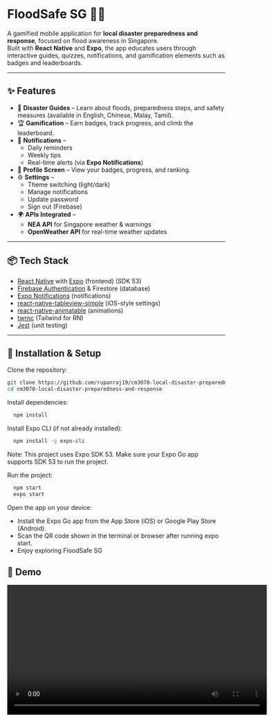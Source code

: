 # FloodSafe SG 🌊📱
A gamified mobile application for **local disaster preparedness and response**, focused on flood awareness in Singapore.  
Built with **React Native** and **Expo**, the app educates users through interactive guides, quizzes, notifications, and gamification elements such as badges and leaderboards.

---

## ✨ Features
- 📖 **Disaster Guides** – Learn about floods, preparedness steps, and safety measures (available in English, Chinese, Malay, Tamil).  
- 🏆 **Gamification** – Earn badges, track progress, and climb the leaderboard.  
- 🔔 **Notifications** –  
  - Daily reminders  
  - Weekly tips  
  - Real-time alerts (via **Expo Notifications**)  
- 👤 **Profile Screen** – View your badges, progress, and ranking.  
- ⚙️ **Settings** –  
  - Theme switching (light/dark)  
  - Manage notifications  
  - Update password  
  - Sign out (Firebase)  
- 🌍 **APIs Integrated** –  
  - **NEA API** for Singapore weather & warnings  
  - **OpenWeather API** for real-time weather updates  

---

## 📦 Tech Stack
- [React Native](https://reactnative.dev/) with [Expo](https://expo.dev/)  (frontend) (SDK 53)
- [Firebase Authentication](https://firebase.google.com/docs/auth) & Firestore (database)
- [Expo Notifications](https://docs.expo.dev/versions/latest/sdk/notifications/)  (notifications)
- [react-native-tableview-simple](https://github.com/Purii/react-native-tableview-simple) (iOS-style settings)  
- [react-native-animatable](https://github.com/oblador/react-native-animatable)  (animations)
- [twrnc](https://github.com/jaredh159/tailwind-react-native-classnames) (Tailwind for RN)  
- [Jest](https://jestjs.io/) (unit testing)

---

## 🚀 Installation & Setup

Clone the repository:
```bash
git clone https://github.com/rupanraj19/cm3070-local-disaster-preparedness-and-response.git
cd cm3070-local-disaster-preparedness-and-response
```
Install dependencies:
```bash
  npm install 
```
Install Expo CLI (if not already installed):
```bash
  npm install -g expo-cli
```
Note: This project uses Expo SDK 53. Make sure your Expo Go app supports SDK 53 to run the project.

Run the project:
```bash
  npm start
  expo start
```
Open the app on your device:

- Install the Expo Go app from the App Store (iOS) or Google Play Store (Android).
- Scan the QR code shown in the terminal or browser after running expo start.
- Enjoy exploring FloodSafe SG


## 🎥 Demo

<video src="demo/demo.mp4" controls width="600"></video>
